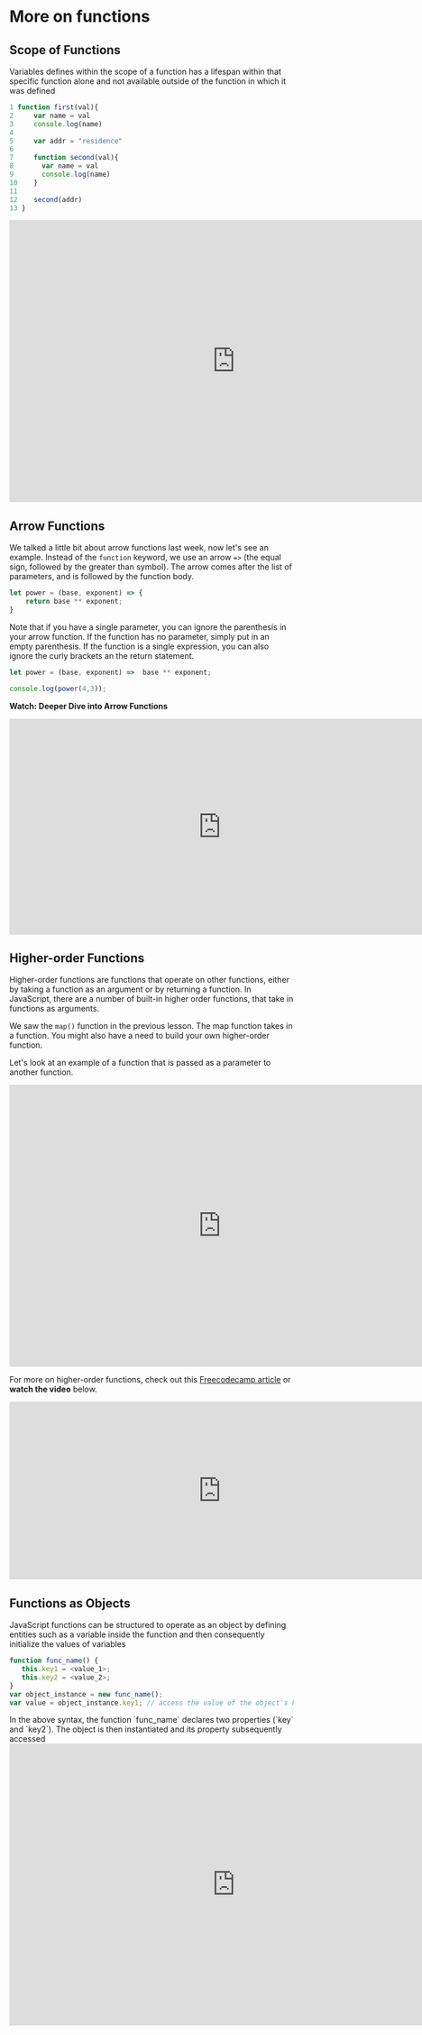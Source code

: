# More on functions

## Scope of Functions

Variables defines within the scope of a function has a lifespan within that specific function alone and not available outside of the function in which it was defined

```js
1 function first(val){
2	  var name = val
3	  console.log(name)
4	  
5	  var addr = "residence"
6	  
7	  function second(val){
8	    var name = val
9	    console.log(name)
10	  }
11	  
12	  second(addr)
13 }
```

<iframe width="800" height="500" frameborder="0" src="https://pythontutor.com/iframe-embed.html#code=function%20first%28val%29%7B%0A%20%20var%20name%20%3D%20val%0A%20%20console.log%28name%29%0A%20%20%0A%20%20var%20addr%20%3D%20%22residence%22%0A%20%20%0A%20%20function%20second%28val%29%7B%0A%20%20%20%20var%20name%20%3D%20val%0A%20%20%20%20console.log%28name%29%0A%20%20%7D%0A%20%20%0A%20%20second%28addr%29%0A%7D%0A%0Afirst%28%22Joe%22%29&codeDivHeight=400&codeDivWidth=350&cumulative=false&curInstr=9&heapPrimitives=nevernest&origin=opt-frontend.js&py=js&rawInputLstJSON=%5B%5D&textReferences=false"> </iframe>

## Arrow Functions
We talked a little bit about arrow functions last week, now let's see an example. Instead of the `function` keyword, we use an arrow `=>` (the equal sign, followed by the greater than symbol). The arrow comes after the list of parameters, and is followed by the function body.

```js
let power = (base, exponent) => {
    return base ** exponent;
}
```

<aside>
Note that if you have a single parameter, you can ignore the parenthesis in your arrow function. If the function has no parameter, simply put in an empty parenthesis. If the function is a single expression, you can also ignore the curly brackets an the return statement.



```js
let power = (base, exponent) =>  base ** exponent;

console.log(power(4,3));
```
</aside>

<aside>

**Watch: Deeper Dive into Arrow Functions**</aside>

<iframe width="750" height="383" src="https://www.youtube.com/embed/ajTvmGxWQF8" title="Arrow Functions JavaScript Tutorial - What NOT to do!!!" frameborder="0" allow="accelerometer; autoplay; clipboard-write; encrypted-media; gyroscope; picture-in-picture; web-share" allowfullscreen></iframe>


## Higher-order Functions
Higher-order functions are functions that operate on other functions, either by taking a function as an argument or by returning a function. In JavaScript, there are a number of built-in higher order functions, that take in functions as arguments. 

We saw the `map()` function in the previous lesson. The map function takes in a function. You might also have a need to build your own higher-order function. 

Let's look at an example of a function that is passed as a parameter to another function.

<iframe width="750" height="500" frameborder="0" src="https://pythontutor.com/iframe-embed.html#code=//%20Callback%20function,%20passed%20as%20a%20parameter%20in%20the%20higher%20order%20function%0Afunction%20callbackFunction%28%29%7B%0A%20%20%20%20console.log%28'I%20am%20%20a%20callback%20function'%29%3B%0A%7D%0A%0A//%20higher%20order%20function%0Afunction%20higherOrderFunction%28pFunction%29%7B%0A%20%20%20%20console.log%28'I%20am%20higher%20order%20function'%29%3B%0A%20%20%20%20console.log%28'Before%20calling%20my%20function%20parameter'%29%3B%0A%20%20%20%20pFunction%28%29%3B%0A%20%20%20%20console.log%28'After%20calling%20my%20function%20parameter'%29%3B%0A%7D%0A%0AhigherOrderFunction%28callbackFunction%29%3B&codeDivHeight=400&codeDivWidth=350&cumulative=false&curInstr=8&heapPrimitives=nevernest&origin=opt-frontend.js&py=js&rawInputLstJSON=%5B%5D&textReferences=false"> </iframe>
<aside> 

For more on higher-order functions, check out this [Freecodecamp article](https://www.freecodecamp.org/news/higher-order-functions-in-javascript-explained/) or **watch the video** below.

</aside>

<iframe width="750" height="315" src="https://www.youtube.com/embed/0aKZvNNf8BA?start=37" title="YouTube video player" frameborder="0" allow="accelerometer; autoplay; clipboard-write; encrypted-media; gyroscope; picture-in-picture; web-share" allowfullscreen></iframe>



## Functions as Objects
JavaScript functions can be structured to operate as an object by defining entities such as a variable inside the function and then consequently initialize the values of variables

```js
function func_name() {
   this.key1 = <value_1>;
   this.key2 = <value_2>;
}
var object_instance = new func_name();
var value = object_instance.key1; // access the value of the object's key
```

<aside>
In the above syntax, the function `func_name` declares two properties (`key` and `key2`). The object is then instantiated and its property subsequently accessed
</aside>

<iframe width="800" height="500" frameborder="0" src="https://pythontutor.com/iframe-embed.html#code=function%20Student%28%29%20%7B%0A%20%20%20this.first_name%20%3D%20%22Joe%22%3B%0A%20%20%20this.last_name%20%3D%20%22Raymond%22%3B%0A%20%20%20this.age%20%3D%2010%3B%0A%20%20%20this.phone_no%20%3D%20%220101182937%22%3B%0A%7D%0Avar%20student_obj%20%3D%20new%20Student%28%29%3B%0Aconsole.log%28%22Name%3A%22%20%2B%20student_obj.first_name%20%2B%20%22%20%22%20%2B%20student_obj.last_name%29&codeDivHeight=400&codeDivWidth=350&cumulative=false&curInstr=7&heapPrimitives=nevernest&origin=opt-frontend.js&py=js&rawInputLstJSON=%5B%5D&textReferences=false"> </iframe>